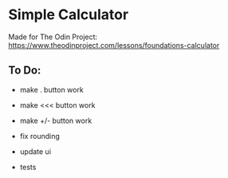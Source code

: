 # Simple Calculator

Made for The Odin Project:
https://www.theodinproject.com/lessons/foundations-calculator

## To Do:
- make . button work
- make <<< button work
- make +/- button work
- fix rounding
- update ui

- tests